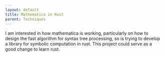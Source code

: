 ```yaml
---
layout: default
title: Mathematica in Rust
parent: Techniques
---
```


I am interested in how mathematica is working, particularly on how to design the fast algorithm for syntax tree processing, so is trying to develop a library for symbolic computation in rust. This project could serve as a good change to learn rust.